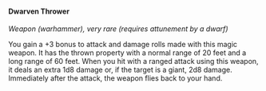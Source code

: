 #### Dwarven Thrower

*Weapon (warhammer), very rare (requires attunement by a dwarf)*

You gain a +3 bonus to attack and damage rolls made with this magic weapon. It has the thrown property with a normal range of 20 feet and a long range of 60 feet. When you hit with a ranged attack using this weapon, it deals an extra 1d8 damage or, if the target is a giant, 2d8 damage. Immediately after the attack, the weapon flies back to your hand.
